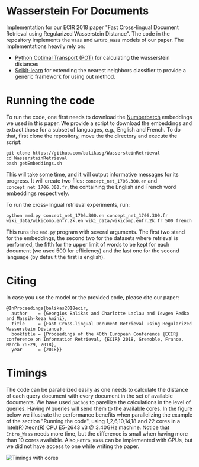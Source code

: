 # Wasserstein For Documents
Implementation for our ECIR 2018 paper "Fast Cross-lingual Document Retrieval using Regularized Wasserstein Distance".
The code in the repository implements the `Wass` and `Entro_Wass` models of our paper. 
The implementations heavily rely on: 
- [Python Optimal Transport (POT)](https://github.com/rflamary/POT) for calculating the wasserstein distances
- [Scikit-learn](http://scikit-learn.org/stable/)  for extending the nearest neighbors classifier to provide a generic framework for using out method.

# Running the code
To run the code, one first needs to download the [Numberbatch](https://github.com/commonsense/conceptnet-numberbatch) embeddings we used in this paper. We provide a script to download the embeddings and extract those for a subset of languages, e.g., English and French. To do that, first clone the repository, move the the directory and execute the script:

```
git clone https://github.com/balikasg/WassersteinRetrieval
cd WassersteinRetrieval
bash getEmbeddings.sh
```
This will take some time, and it will output informative messages for its progress. It will create two files: `concept_net_1706.300.en` and `concept_net_1706.300.fr`, the containing the English and French word embeddings respectively. 

To run the cross-lingual retrieval experiments, run:
```
python emd.py concept_net_1706.300.en concept_net_1706.300.fr wiki_data/wikicomp.enfr.2k.en wiki_data/wikicomp.enfr.2k.fr 500 french
```
This runs the `emd.py` program with several arguments. The first two stand for the embeddings, the second two for the datasets where retrieval is performed, the fifth for the upper limit of words to be kept for each document (we used 500 for efficiency) and the last one for the second language (by default the first is english).


# Citing
In case you use the model or the provided code, please cite our paper:
```
@InProceedings{balikas2018ecir,
  author    = {Georgios Balikas and Charlotte Laclau and Ievgen Redko and Massih-Reza Amini},
  title     = {Fast Cross-lingual Document Retrieval using Regularized Wasserstein Distance},
  booktitle = {Proceedings of the 40th European Conference {ECIR} conference on Information Retrieval, {ECIR} 2018, Grenoble, France, March 26-29, 2018},
  year      = {2018}}
```





# Timings
The code can be parallelized easily as one needs to calculate the distance of each query document with every document in the set of available documents.
We have used `pathos` to parellize the calculations in the level of queries. Having *N* queries will send them to the available cores. In the figure below we illustrate the performance 
benefits when parallelizing the example of the section "Running the code", using 1,2,6,10,14,18 and 22 cores in a Intel(R) Xeon(R) CPU E5-2643 v3 @ 3.40GHz machine. 
Notice that `Entro_Wass` needs more time, but the difference is small when having more than 10 cores available. Also,`Entro_Wass` can be implemented with GPUs, but we did not have access to one while writing the paper. 
  
![Timings with cores](https://github.com/balikasg/WassersteinForDocuments/blob/master/timing.png)
